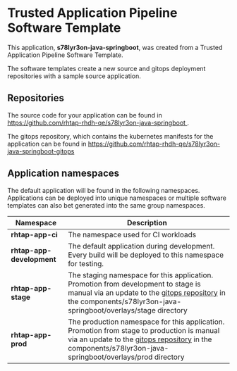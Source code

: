 # Trusted Application Pipeline Software Template

This application, **s78lyr3on-java-springboot**, was created from a Trusted Application Pipeline Software Template.

The software templates create a new source and gitops deployment repositories with a sample source application. 

## Repositories

The source code for your application can be found in [https://github.com/rhtap-rhdh-qe/s78lyr3on-java-springboot ](https://github.com/rhtap-rhdh-qe/s78lyr3on-java-springboot ).
 
The gitops repository, which contains the kubernetes manifests for the application can be found in 
[https://github.com/rhtap-rhdh-qe/s78lyr3on-java-springboot-gitops ](https://github.com/rhtap-rhdh-qe/s78lyr3on-java-springboot-gitops ) 

## Application namespaces 

The default application will be found in the following namespaces. Applications can be deployed into unique namespaces or multiple software templates can also bet generated into the same group namespaces.  

|  Namespace   |  Description   |  
| -------- | -------- |
| **rhtap-app-ci** | The namespace used for CI workloads |
| **rhtap-app-development** | The default application during development. Every build will be deployed to this namespace for testing. |
| **rhtap-app-stage** | The staging namespace for this application. Promotion from development to stage is manual via an update to the [gitops repository](https://github.com/rhtap-rhdh-qe/s78lyr3on-java-springboot-gitops ) in the components/s78lyr3on-java-springboot/overlays/stage directory |
| **rhtap-app-prod** | The production namespace for this application. Promotion from stage to production is manual via an update to the [gitops repository](https://github.com/rhtap-rhdh-qe/s78lyr3on-java-springboot-gitops ) in the components/s78lyr3on-java-springboot/overlays/prod directory |